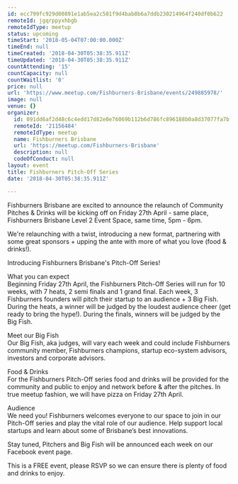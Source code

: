 ```yaml
---
id: ecc799fc929d00891e1ab5ea2c581f9d4bab8b6a7ddb230214964f240df0b622
remoteId: jgqrppyxhbgb
remoteIdType: meetup
status: upcoming
timeStart: '2018-05-04T07:00:00.000Z'
timeEnd: null
timeCreated: '2018-04-30T05:38:35.911Z'
timeUpdated: '2018-04-30T05:38:35.911Z'
countAttending: '15'
countCapacity: null
countWaitlist: '0'
price: null
url: 'https://www.meetup.com/Fishburners-Brisbane/events/249885978/'
image: null
venue: {}
organizer:
  id: 091dd6af2d48c6c4edd17d82e0e76069b112b6d786fc896188b0a8d37077fa7b
  remoteId: '21156484'
  remoteIdType: meetup
  name: Fishburners Brisbane
  url: 'https://meetup.com/Fishburners-Brisbane'
  description: null
  codeOfConduct: null
layout: event
title: Fishburners Pitch-Off Series
date: '2018-04-30T05:38:35.911Z'

---
```

<p>Fishburners Brisbane are excited to announce the relaunch of Community Pitches &amp; Drinks will be kicking off on Friday 27th April - same place, Fishburners Brisbane Level 2 Event Space, same time, 5pm - 6pm.</p> <p>We're relaunching with a twist, introducing a new format, partnering with some great sponsors + upping the ante with more of what you love (food &amp; drinks!).</p> <p>Introducing Fishburners Brisbane's Pitch-Off Series!</p> <p>What you can expect<br/>Beginning Friday 27th April, the Fishburners Pitch-Off Series will run for 10 weeks, with 7 heats, 2 semi finals and 1 grand final. Each week, 3 Fishburners founders will pitch their startup to an audience + 3 Big Fish. During the heats, a winner will be judged by the loudest audience cheer (get ready to bring the hype!). During the finals, winners will be judged by the Big Fish.</p> <p>Meet our Big Fish<br/>Our Big Fish, aka judges, will vary each week and could include Fishburners community member, Fishburners champions, startup eco-system advisors, investors and corporate advisors.</p> <p>Food &amp; Drinks<br/>For the Fishburners Pitch-Off series food and drinks will be provided for the community and public to enjoy and network before &amp; after the pitches. In true meetup fashion, we will have pizza on Friday 27th April.</p> <p>Audience<br/>We need you! Fishburners welcomes everyone to our space to join in our Pitch-Off series and play the vital role of our audience. Help support local startups and learn about some of Brisbane’s best innovations.</p> <p>Stay tuned, Pitchers and Big Fish will be announced each week on our Facebook event page.</p> <p>This is a FREE event, please RSVP so we can ensure there is plenty of food and drinks to enjoy.</p>
